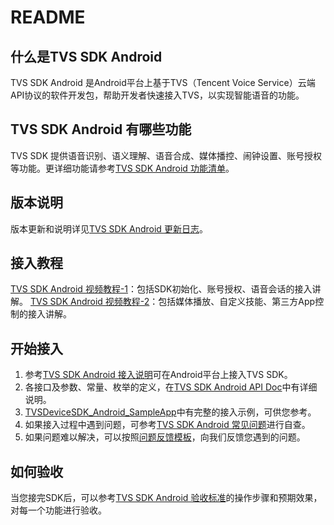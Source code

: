 # README #



## 什么是TVS SDK Android  ###

TVS SDK Android 是Android平台上基于TVS（Tencent Voice Service）云端API协议的软件开发包，帮助开发者快速接入TVS，以实现智能语音的功能。



## TVS SDK Android 有哪些功能  ###

TVS SDK 提供语音识别、语义理解、语音合成、媒体播控、闹钟设置、账号授权等功能。更详细功能请参考[TVS SDK Android 功能清单](https://dingdang.qq.com/doc/page/425)。



## 版本说明  ###

版本更新和说明详见[TVS SDK Android 更新日志](https://dingdang.qq.com/doc/page/426)。



## 接入教程  ###

[TVS SDK Android 视频教程-1](https://v.qq.com/x/page/z0955axyjw2.html)：包括SDK初始化、账号授权、语音会话的接入讲解。
[TVS SDK Android 视频教程-2](https://v.qq.com/x/page/z0955mvep58.html)：包括媒体播放、自定义技能、第三方App控制的接入讲解。



## 开始接入 ###

1. 参考[TVS SDK Android 接入说明](https://dingdang.qq.com/doc/page/432)可在Android平台上接入TVS SDK。
2. 各接口及参数、常量、枚举的定义，在[TVS SDK Android API Doc](./Docs/TVS%20SDK%20Android%20API%20Doc)中有详细说明。
3. [TVSDeviceSDK_Android_SampleApp](./Demo)中有完整的接入示例，可供您参考。
4. 如果接入过程中遇到问题，可参考[TVS SDK Android 常见问题](https://dingdang.qq.com/doc/page/427)进行自查。
5. 如果问题难以解决，可以按照[问题反馈模板](https://dingdang.qq.com/doc/page/433)，向我们反馈您遇到的问题。



## 如何验收  ###

当您接完SDK后，可以参考[TVS SDK Android 验收标准](./Docs/TVS%20SDK%20Android%20验收标准.xlsx)的操作步骤和预期效果，对每一个功能进行验收。






